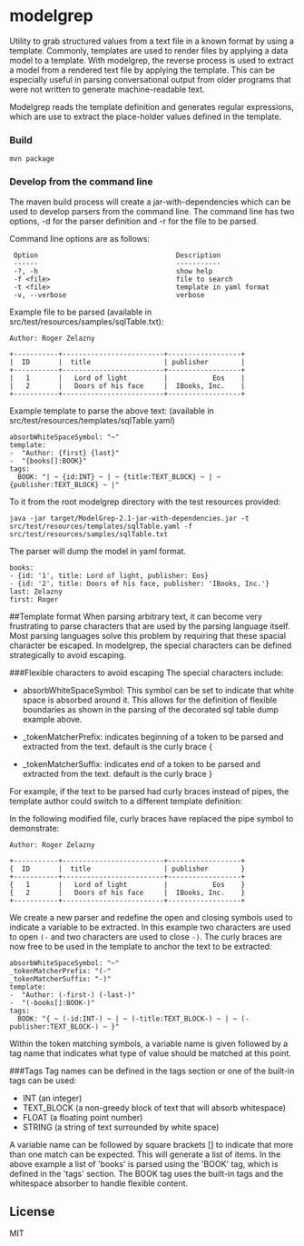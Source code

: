 
modelgrep
===========

Utility to grab structured values from a text file in a known format by using
a template. Commonly, templates are used to render files by applying
a data model to a template. With modelgrep, the reverse process is used
to extract a model from a rendered text file by applying the template. This
can be especially useful in parsing conversational output from older programs
that were not written to generate machine-readable text.

Modelgrep reads the template definition and generates regular expressions, which
are use to extract the place-holder values defined in the template.

### Build

    mvn package

### Develop from the command line

The maven build process will create a jar-with-dependencies which can be used to develop parsers from the command line. The command line has two options, -d for the parser definition and -r for the file to be parsed.

Command line options are as follows:

     Option                                  Description                            
     ------                                  -----------                            
     -?, -h                                  show help                              
     -f <file>                               file to search                         
     -t <file>                               template in yaml format                
     -v, --verbose                           verbose  


Example file to be parsed (available in src/test/resources/samples/sqlTable.txt):

    Author: Roger Zelazny
    
    +-----------+-------------------------+------------------+
    |  ID       |  title                  | publisher        | 
    +-----------+-------------------------+------------------+
    |   1       |   Lord of light         |           Eos    |
    |   2       |   Doors of his face     |  IBooks, Inc.    |
    +-----------+-------------------------+------------------+

Example template to parse the above text: (available in src/test/resources/templates/sqlTable.yaml)

    absorbWhiteSpaceSymbol: "~"
    template:
    -  "Author: {first} {last}"
    -  "{books[]:BOOK}"
    tags:
      BOOK: "| ~ {id:INT} ~ | ~ {title:TEXT_BLOCK} ~ | ~ {publisher:TEXT_BLOCK} ~ |"


To it from the root modelgrep directory with the test resources provided:

    java -jar target/ModelGrep-2.1-jar-with-dependencies.jar -t src/test/resources/templates/sqlTable.yaml -f src/test/resources/samples/sqlTable.txt

The parser will dump the model in yaml format.

    books:
    - {id: '1', title: Lord of light, publisher: Eos}
    - {id: '2', title: Doors of his face, publisher: 'IBooks, Inc.'}
    last: Zelazny
    first: Roger

##Template format
 When parsing arbitrary text, it can become very frustrating to parse characters that are used by the parsing language itself. Most parsing languages solve this problem by requiring that these spacial character be escaped. In modelgrep, the special characters can be defined strategically to avoid escaping.

###Flexible characters to avoid escaping
The special characters include:

* absorbWhiteSpaceSymbol: This symbol can be set to indicate that white space is absorbed around it. This allows for the definition of flexible boundaries as shown in the parsing of the decorated sql table dump example above.

* _tokenMatcherPrefix: indicates beginning of a token to be parsed and extracted from the text. default is the curly brace {

* _tokenMatcherSuffix: indicates end of a token to be parsed and extracted from the text. default is  the curly brace }

For example, if the text to be parsed had curly braces instead of pipes, the template author could switch to a different template definition:


In the following modified file, curly braces have replaced the pipe symbol to demonstrate:

    Author: Roger Zelazny
    
    +-----------+-------------------------+------------------+
    {  ID       |  title                  | publisher        }
    +-----------+-------------------------+------------------+
    {   1       |   Lord of light         |           Eos    }
    {   2       |   Doors of his face     |  IBooks, Inc.    }
    +-----------+-------------------------+------------------+


We create a new parser and redefine the open and closing symbols used to indicate a variable to be extracted. In this example two characters are used to open `(-` and two characters are used to close `-)`. The curly braces are now free to be used in the template to anchor the text to be extracted:

    absorbWhiteSpaceSymbol: "~"
    _tokenMatcherPrefix: "(-"
    _tokenMatcherSuffix: "-)"
    template:
    -  "Author: (-first-) (-last-)"
    -  "(-books[]:BOOK-)"
    tags:
      BOOK: "{ ~ (-id:INT-) ~ | ~ (-title:TEXT_BLOCK-) ~ | ~ (-publisher:TEXT_BLOCK-) ~ }"

Within the token matching symbols, a variable name is given followed by a tag name that indicates what type of value should be matched at this point.


###Tags
Tag names can be defined in the tags section or one of the built-in tags can be used:

 * INT (an integer)
 * TEXT_BLOCK  (a non-greedy block of text that will absorb whitespace)
 * FLOAT  (a floating point number)
 * STRING (a string of text surrounded by white space)

A variable name can be followed by square brackets [] to indicate that more than one match can be expected. This will generate a list of items. In the above example a list of 'books' is parsed using the 'BOOK' tag, which is defined in the 'tags' section. The BOOK tag uses the built-in tags and the whitespace absorber to handle flexible content.




## License

MIT



